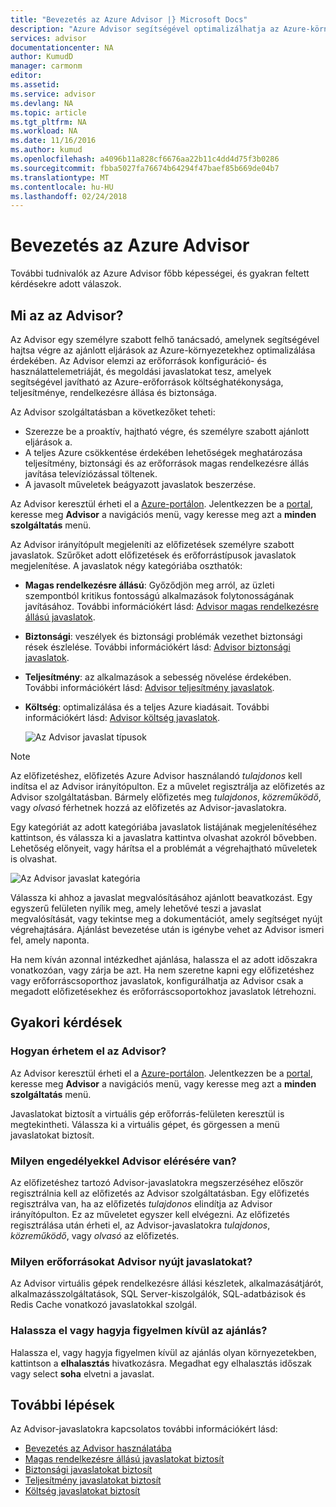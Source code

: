 ```yaml
---
title: "Bevezetés az Azure Advisor |} Microsoft Docs"
description: "Azure Advisor segítségével optimalizálhatja az Azure-környezetekhez."
services: advisor
documentationcenter: NA
author: KumudD
manager: carmonm
editor: 
ms.assetid: 
ms.service: advisor
ms.devlang: NA
ms.topic: article
ms.tgt_pltfrm: NA
ms.workload: NA
ms.date: 11/16/2016
ms.author: kumud
ms.openlocfilehash: a4096b11a828cf6676aa22b11c4dd4d75f3b0286
ms.sourcegitcommit: fbba5027fa76674b64294f47baef85b669de04b7
ms.translationtype: MT
ms.contentlocale: hu-HU
ms.lasthandoff: 02/24/2018
---
```

# <a name="introduction-to-azure-advisor"></a>Bevezetés az Azure Advisor

További tudnivalók az Azure Advisor főbb képességei, és gyakran feltett kérdésekre adott válaszok.

## <a name="what-is-advisor"></a>Mi az az Advisor?
Az Advisor egy személyre szabott felhő tanácsadó, amelynek segítségével hajtsa végre az ajánlott eljárások az Azure-környezetekhez optimalizálása érdekében. Az Advisor elemzi az erőforrások konfiguráció- és használattelemetriáját, és megoldási javaslatokat tesz, amelyek segítségével javítható az Azure-erőforrások költséghatékonysága, teljesítménye, rendelkezésre állása és biztonsága.

Az Advisor szolgáltatásban a következőket teheti:
* Szerezze be a proaktív, hajtható végre, és személyre szabott ajánlott eljárások a. 
* A teljes Azure csökkentése érdekében lehetőségek meghatározása teljesítmény, biztonsági és az erőforrások magas rendelkezésre állás javítása televíziózással töltenek.
* A javasolt műveletek beágyazott javaslatok beszerzése.

Az Advisor keresztül érheti el a [Azure-portálon](https://aka.ms/azureadvisordashboard). Jelentkezzen be a [portal](https://portal.azure.com), keresse meg **Advisor** a navigációs menü, vagy keresse meg azt a **minden szolgáltatás** menü.

Az Advisor irányítópult megjeleníti az előfizetések személyre szabott javaslatok.  Szűrőket adott előfizetések és erőforrástípusok javaslatok megjelenítése.  A javaslatok négy kategóriába oszthatók: 

* **Magas rendelkezésre állású**: Győződjön meg arról, az üzleti szempontból kritikus fontosságú alkalmazások folytonosságának javításához. További információkért lásd: [Advisor magas rendelkezésre állású javaslatok](advisor-high-availability-recommendations.md).
* **Biztonsági**: veszélyek és biztonsági problémák vezethet biztonsági rések észlelése. További információkért lásd: [Advisor biztonsági javaslatok](advisor-security-recommendations.md).
* **Teljesítmény**: az alkalmazások a sebesség növelése érdekében. További információkért lásd: [Advisor teljesítmény javaslatok](advisor-performance-recommendations.md).
* **Költség**: optimalizálása és a teljes Azure kiadásait. További információkért lásd: [Advisor költség javaslatok](advisor-cost-recommendations.md).

  ![Az Advisor javaslat típusok](./media/advisor-overview/advisor-dashboard.png)

> [!NOTE]
> Az előfizetéshez, előfizetés Azure Advisor használandó *tulajdonos* kell indítsa el az Advisor irányítópulton.  Ez a művelet regisztrálja az előfizetés az Advisor szolgáltatásban.  Bármely előfizetés meg *tulajdonos*, *közreműködő*, vagy *olvasó* férhetnek hozzá az előfizetés az Advisor-javaslatokra. 

Egy kategóriát az adott kategóriába javaslatok listájának megjelenítéséhez kattintson, és válassza ki a javaslatra kattintva olvashat azokról bővebben.  Lehetőség előnyeit, vagy hárítsa el a problémát a végrehajtható műveletek is olvashat.

![Az Advisor javaslat kategória](./media/advisor-overview/advisor-ha-category-example.png) 

Válassza ki ahhoz a javaslat megvalósításához ajánlott beavatkozást.  Egy egyszerű felületen nyílik meg, amely lehetővé teszi a javaslat megvalósítását, vagy tekintse meg a dokumentációt, amely segítséget nyújt végrehajtására.  Ajánlást bevezetése után is igénybe vehet az Advisor ismeri fel, amely naponta.

Ha nem kíván azonnal intézkedhet ajánlása, halassza el az adott időszakra vonatkozóan, vagy zárja be azt.  Ha nem szeretne kapni egy előfizetéshez vagy erőforráscsoporthoz javaslatok, konfigurálhatja az Advisor csak a megadott előfizetésekhez és erőforráscsoportokhoz javaslatok létrehozni.

## <a name="frequently-asked-questions"></a>Gyakori kérdések

### <a name="how-do-i-access-advisor"></a>Hogyan érhetem el az Advisor?
Az Advisor keresztül érheti el a [Azure-portálon](https://aka.ms/azureadvisordashboard). Jelentkezzen be a [portal](https://portal.azure.com), keresse meg **Advisor** a navigációs menü, vagy keresse meg azt a **minden szolgáltatás** menü.

Javaslatokat biztosít a virtuális gép erőforrás-felületen keresztül is megtekintheti. Válassza ki a virtuális gépet, és görgessen a menü javaslatokat biztosít. 

### <a name="what-permissions-do-i-need-to-access-advisor"></a>Milyen engedélyekkel Advisor elérésére van?

Az előfizetéshez tartozó Advisor-javaslatokra megszerzéséhez először regisztrálnia kell az előfizetés az Advisor szolgáltatásban. Egy előfizetés regisztrálva van, ha az előfizetés *tulajdonos* elindítja az Advisor irányítópulton. Ez az műveletet egyszer kell elvégezni. Az előfizetés regisztrálása után érheti el, az Advisor-javaslatokra *tulajdonos*, *közreműködő*, vagy *olvasó* az előfizetés.

### <a name="what-resources-does-advisor-provide-recommendations-for"></a>Milyen erőforrásokat Advisor nyújt javaslatokat?

Az Advisor virtuális gépek rendelkezésre állási készletek, alkalmazásátjárót, alkalmazásszolgáltatások, SQL Server-kiszolgálók, SQL-adatbázisok és Redis Cache vonatkozó javaslatokkal szolgál.

### <a name="can-i-postpone-or-dismiss-a-recommendation"></a>Halassza el vagy hagyja figyelmen kívül az ajánlás?

Halassza el, vagy hagyja figyelmen kívül az ajánlás olyan környezetekben, kattintson a **elhalasztás** hivatkozásra. Megadhat egy elhalasztás időszak vagy select **soha** elvetni a javaslat.

## <a name="next-steps"></a>További lépések

Az Advisor-javaslatokra kapcsolatos további információkért lásd:

* [Bevezetés az Advisor használatába](advisor-get-started.md)
* [Magas rendelkezésre állású javaslatokat biztosít](advisor-high-availability-recommendations.md)
* [Biztonsági javaslatokat biztosít](advisor-security-recommendations.md)
* [Teljesítmény javaslatokat biztosít](advisor-performance-recommendations.md)
* [Költség javaslatokat biztosít](advisor-cost-recommendations.md)
